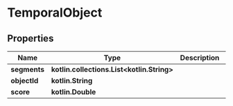 
# TemporalObject

## Properties
Name | Type | Description | Notes
------------ | ------------- | ------------- | -------------
**segments** | **kotlin.collections.List&lt;kotlin.String&gt;** |  |  [optional]
**objectId** | **kotlin.String** |  |  [optional]
**score** | **kotlin.Double** |  |  [optional]



